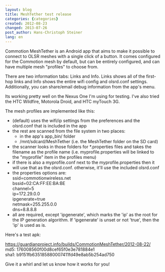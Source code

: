 ```yaml
---
layout: blog
title: MeshTether test release
categories: {categories}
created: 2012-08-23
changed: 2013-07-26
post_author: Hans-Christoph Steiner
lang: en
---
```

  <p>Commotion MeshTether is an Android app that aims to make it possible to connect to OLSR meshes with a single click of a button. It comes configured for the Commotion mesh by default, but can be entirely configured, and can have multiple mesh &quot;profiles&quot; to choose from.</p>
<p>There are two information tabs: Links and Info. Links shows all of the first-hop links and Info shows the entire wifi config and olsrd.conf settings. Additionally, you can share/email debug information from the app&#39;s menu.</p><p>Its working pretty well on the Nexus One I&#39;m using for testing. I&#39;ve also tried the HTC Wildfire, Motorola Droid, and HTC myTouch 3G.</p><p>The mesh profiles are implemented like this:</p><ul><li>(default) uses the wifi/ip settings from the preferences and the olsrd.conf that is included in the app</li><li>the rest are scanned from the file system in two places:<ul><li>in the app&#39;s app_bin/ folder</li><li>/mnt/sdcard/MeshTether (i.e. the MeshTether folder on the SD card)</li></ul></li><li>the scanner looks in those folders for *.properties files and takes the filename as the profile name (i.e. myprofile.properties will be linked to the &quot;myprofile&quot; item in the profiles menu)</li><li>if there is also a myprofile.conf next to the myprofile.properties then it will use that as the olsrd.conf. otherwise, it&#39;ll use the included olsrd.conf</li><li>the properties options are:<br />ssid=commotionwireless.net<br />bssid=02:CA:FF:EE:BA:BE<br />channel=5<br />ip=172.29.0.0<br />ipgenerate=true<br />netmask=255.255.0.0<br />dns=8.8.8.8</li><li>all are required, except &#39;ipgenerate&#39;, which marks the &#39;ip&#39; as the root for the IP generation algorithm. If &#39;ipgenerate&#39; is unset or not &#39;true&#39;, then the &#39;ip&#39; is used as is.</li></ul><p>Here&#39;s a test apk:</p><p><a href="https://guardianproject.info/builds/CommotionMeshTether/2012-08-22/" target="_blank">https://guardianproject.info/builds/CommotionMeshTether/2012-08-22/</a><br />md5: 176008560f00d8cef65f0e3e781884e1<br />sha1: b9151fb635185880007411fd49e8ab5b254ad750</p><p>Give it a whirl and let us know how it works for you!</p> 
